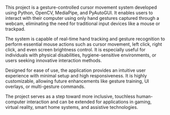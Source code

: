 This project is a gesture-controlled cursor movement system developed using Python, OpenCV, MediaPipe, and PyAutoGUI. It enables users to interact with their computer using only hand gestures captured through a webcam, eliminating the need for traditional input devices like a mouse or trackpad.

The system is capable of real-time hand tracking and gesture recognition to perform essential mouse actions such as cursor movement, left click, right click, and even screen brightness control. It is especially useful for individuals with physical disabilities, hygiene-sensitive environments, or users seeking innovative interaction methods.

Designed for ease of use, the application provides an intuitive user experience with minimal setup and high responsiveness. It is highly customizable, allowing future enhancements like gesture training, UI overlays, or multi-gesture commands.

The project serves as a step toward more inclusive, touchless human-computer interaction and can be extended for applications in gaming, virtual reality, smart home systems, and assistive technologies.
